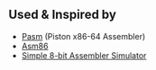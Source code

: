 
## Used & Inspired by
- [Pasm](https://github.com/tpisto/pasm) (Piston x86-64 Assembler)
- [Asm86](https://github.com/carlosrafaelgn/Asm86)
- [Simple 8-bit Assembler Simulator](https://github.com/Schweigi/assembler-simulator)

